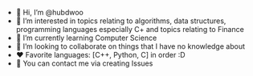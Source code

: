 - 👋 Hi, I’m @hubdwoo
- 👀 I’m interested in topics relating to algorithms, data structures, programming languages especially C+ and topics relating to Finance
- 🌱 I’m currently learning Computer Science
- 💞️ I’m looking to collaborate on things that I have no knowledge about
- ❤️ Favorite languages: [C++, Python, C] in order :D
- 📲 You can contact me via creating Issues

<!---
hubdwoo/hubdwoo is a ✨ special ✨ repository because its `README.md` (this file) appears on your GitHub profile.
You can click the Preview link to take a look at your changes.
--->
